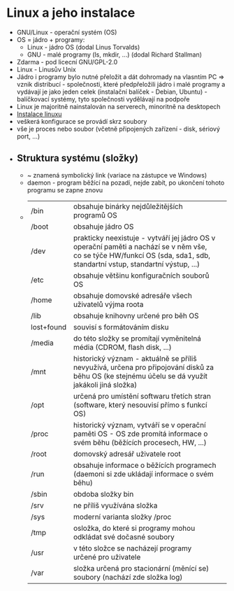 <h1>Linux a jeho instalace</h1>

<ul>
    <li>        
        GNU/Linux - operační systém (OS)
    </li>
    <li>
        OS = jádro + programy:
        <ul>
            <li>Linux - jádro OS (dodal Linus Torvalds)</li>
            <li>GNU - malé programy (ls, mkdir, ...) (dodal Richard Stallman)</li>
        </ul>
    </li>
    <li>
        Zdarma - pod licecní GNU/GPL-2.0
    </li>
    <li>
        Linux - Linusův Unix
    </li>
    <li>
        Jádro i programy bylo nutné přeložit a dát dohromady na vlasntím PC => vznik distribucí - společnosti, které předpřeložili jádro i malé programy a vydávají je jako jeden celek (instalační balíček - Debian, Ubuntu) - balíčkovací systémy, tyto společnosti vydělávají na podpoře
    </li>
    <li>
        Linux je majoritně nainstalován na serverech, minoritně na desktopech
    </li>
    <li>
        <a href="http://seidl.cs.vsb.cz/wiki2/index.php/SOS" target="_blanket">Instalace linuxu</a>
    </li>
    <li>
        veškerá konfigurace se provádí skrz soubory
    </li>
    <li>
        vše je proces nebo soubor (včetně připojených zařízení - disk, sériový port, ...)
    </li>
    <li>
        <h2>Struktura systému (složky)</h2>
        <ul>
            <li>
                ~ znamená symbolický link (variace na zástupce ve Windows) 
            </li>
            <li>
                daemon - program běžící na pozadí, nejde zabít, po ukončení tohoto programu se zapne znovu
            </li>
            <li>
                <table>
                    <tr>
                        <td>/bin</td>
                        <td>obsahuje binárky nejdůležitějších programů OS</td>
                    </tr>                
                    <tr>
                        <td>/boot</td>
                        <td>obsahuje jádro OS</td>
                    </tr>
                    <tr>
                        <td>/dev</td>
                        <td>prakticky neexistuje - vytváří jej jádro OS v operační paměti a nachází se v něm vše, co se týče HW/funkcí OS (sda, sda1, sdb, standartní vstup, standartní výstup, ...)</td>
                    </tr>
                    <tr>
                        <td>/etc</td>
                        <td>obsahuje většinu konfiguračních souborů OS</td>
                    </tr>
                    <tr>
                        <td>/home</td>
                        <td>obsahuje domovské adresáře všech uživatelů výjma roota</td>
                    </tr>
                    <tr>
                        <td>/lib<XX></td>
                        <td>obsahuje knihovny určené pro běh OS</td>
                    </tr>
                    <tr>
                        <td>lost+found</td>
                        <td>souvisí s formátováním disku</td>
                    </tr>
                    <tr>
                        <td>/media</td>
                        <td>do této složky se promítají vyměnitelná média (CDROM, flash disk, ...)</td>
                    </tr>
                    <tr>
                        <td>/mnt</td>
                        <td>historický význam - aktuálně se příliš nevyužívá, určena pro připojování disků za běhu OS (ke stejnému účelu se dá využít jakákoli jiná složka)</td>
                    </tr>
                    <tr>
                        <td>/opt</td>
                        <td>určená pro umístění softwaru třetích stran (software, který nesouvisí přímo s funkcí OS)</td>
                    </tr>
                    <tr>
                        <td>/proc</td>
                        <td>historický význam, vytváří se v operační paměti OS - OS zde promítá informace o svém běhu (běžících procesech, HW, ...)</td>
                    </tr>
                    <tr>
                        <td>/root</td>
                        <td>domovský adresář uživatele root</td>
                    </tr>
                    <tr>
                        <td>/run</td>
                        <td>obsahuje informace o běžících programech (daemoni si zde ukládají informace o svém běhu)</td>
                    </tr>
                    <tr>
                        <td>/sbin</td>
                        <td>obdoba složky bin</td>
                    </tr>
                    <tr>
                        <td>/srv</td>
                        <td>ne příliš využívána složka</td>
                    </tr>
                    <tr>
                        <td>/sys</td>
                        <td>moderní varianta složky /proc</td>
                    </tr>
                    <tr>
                        <td>/tmp</td>
                        <td>osložka, do které si programy mohou odkládat své dočasné soubory</td>
                    </tr>
                    <tr>
                        <td>/usr</td>
                        <td>v této složce se nacházejí programy určené pro uživatele</td>
                    </tr>
                    <tr>
                        <td>/var</td>
                        <td>složka určená pro stacionární (měnící se) soubory (nachází zde složka log)<td>
                    </tr>
                </table>
            </li>
        </ul>
    </li>
</ul>




